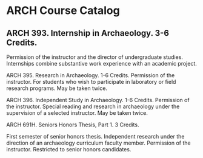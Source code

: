 # ARCH Course Catalog

## ARCH 393. Internship in Archaeology. 3-6 Credits.
Permission of the instructor and the director of undergraduate studies. Internships combine substantive work experience with an academic project.

ARCH 395. Research in Archaeology. 1-6 Credits.
Permission of the instructor. For students who wish to participate in laboratory or field research programs. May be taken twice.

ARCH 396. Independent Study in Archaeology. 1-6 Credits.
Permission of the instructor. Special reading and research in archaeology under the supervision of a selected instructor. May be taken twice.

ARCH 691H. Seniors Honors Thesis, Part 1. 3 Credits.

First semester of senior honors thesis. Independent research under the direction of an archaeology curriculum faculty member. Permission of the instructor. Restricted to senior honors candidates.

